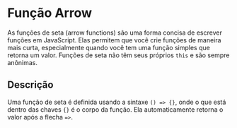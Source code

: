 # Função Arrow

As funções de seta (arrow functions) são uma forma concisa de escrever funções em JavaScript. Elas permitem que você crie funções de maneira mais curta, especialmente quando você tem uma função simples que retorna um valor. Funções de seta não têm seus próprios `this` e são sempre anônimas.

## Descrição

Uma função de seta é definida usando a sintaxe `() => {}`, onde o que está dentro das chaves `{}` é o corpo da função. Ela automaticamente retorna o valor após a flecha `=>`.


